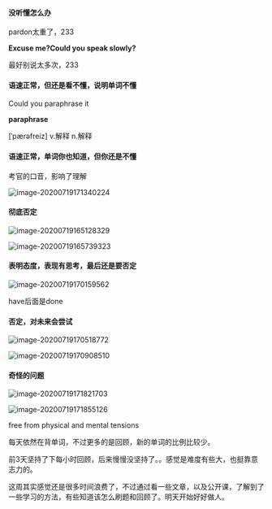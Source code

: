 #### 没听懂怎么办

pardon太重了，233

**Excuse me?Could you speak slowly?**

最好别说太多次，233



#### 语速正常，但还是看不懂，说明单词不懂

Could you paraphrase it

**paraphrase**

[ˈpærəfreiz]
v.解释
n.解释

#### 语速正常，单词你也知道，但你还是不懂

考官的口音，影响了理解

![image-20200719171340224](C:\Users\UncleDong\AppData\Roaming\Typora\typora-user-images\image-20200719171340224.png)

#### 彻底否定

![image-20200719165128329](C:\Users\UncleDong\AppData\Roaming\Typora\typora-user-images\image-20200719165128329.png)

![image-20200719165739323](C:\Users\UncleDong\AppData\Roaming\Typora\typora-user-images\image-20200719165739323.png)

#### 表明态度，表现有思考，最后还是要否定

![image-20200719170159562](C:\Users\UncleDong\AppData\Roaming\Typora\typora-user-images\image-20200719170159562.png)

have后面是done

#### 否定，对未来会尝试

![image-20200719170518772](C:\Users\UncleDong\AppData\Roaming\Typora\typora-user-images\image-20200719170518772.png)

![image-20200719170908510](C:\Users\UncleDong\AppData\Roaming\Typora\typora-user-images\image-20200719170908510.png)



#### 奇怪的问题

![image-20200719171821703](C:\Users\UncleDong\AppData\Roaming\Typora\typora-user-images\image-20200719171821703.png)

![image-20200719171855126](C:\Users\UncleDong\AppData\Roaming\Typora\typora-user-images\image-20200719171855126.png)

free from physical and mental tensions





每天依然在背单词，不过更多的是回顾，新的单词的比例比较少。

前3天坚持了下每小时回顾，后来慢慢没坚持了。。感觉是难度有些大，也挺靠意志力的。

这周其实感觉还是很多时间浪费了，不过通过看一些文章，以及公开课，了解到了一些学习的方法，有些知道该怎么刷题和回顾了。明天开始好好做人。
